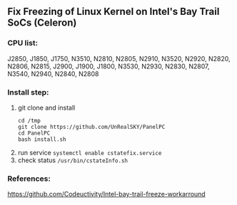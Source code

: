## Fix Freezing of Linux Kernel on Intel's Bay Trail SoCs (Celeron)

### CPU list:
J2850, J1850, J1750, N3510, N2810, N2805, N2910, N3520, N2920, N2820, N2806, N2815, J2900, J1900, J1800, N3530, N2930, N2830, N2807, N3540, N2940, N2840, N2808

### Install step:
1. git clone and install
    ```
    cd /tmp
    git clone https://github.com/UnRealSKY/PanelPC
    cd PanelPC
    bash install.sh
    ```
2. run service
    `systemctl enable cstatefix.service`
4. check status
    `/usr/bin/cstateInfo.sh`

### References:
<https://github.com/Codeuctivity/Intel-bay-trail-freeze-workarround>